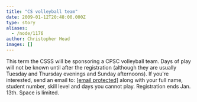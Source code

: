 ```yaml
---
title: "CS volleyball team"
date: 2009-01-12T20:48:00.000Z
type: story
aliases:
  - /node/1176
author: Christopher Head
images: []
---
```


<div class="field field-name-body field-type-text-with-summary field-label-hidden"><div class="field-items"><div class="field-item even"><p>This term the CSSS will be sponsoring a CPSC volleyball team. Days of play will not be known until after the registration (although they are usually Tuesday and Thursday evenings and Sunday afternoons). If you&apos;re interested, send an email to: <a href="/cdn-cgi/l/email-protection#087e787b487c606d6b7d6a6d266b69"><span class="__cf_email__" data-cfemail="b3c5c3c0f3c7dbd6d0c6d1d69dd0d2">[email&#xA0;protected]</span></a> along with your full name, student number, skill level and days you cannot play. Registration ends Jan. 13th. Space is limited.</p>
</div></div></div>    <footer>
          </footer>